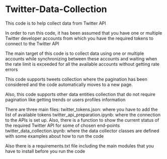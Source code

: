 # Twitter-Data-Collection
This code is to help collect data from Twitter API

In order to run this code, it has been assumed that you have one or multiple Twitter developer accounts from which you have the required tokens to connect to the Twitter API

The main target of this code is to collect data using one or multiple accounts while synchronizing between these accounts and waiting when the rate limit is exceeded for all the available accounts without getting rate errors

This code supports tweets collection where the pagination has been considered and the code  automatically moves to a new page.

Also, this code supports other data entities collection that do not require pagination like getting trends or users profiles information

There are three main files:
twitter_tokens.json: where you have to add the list of available tokens
twitter_api_preparation.ipynb: where the connection to the APIs is set up. Also, there is a function to show the current status of the required Twitter API for some of chosen end-points
twitter_data_collection.ipynb: where the data collector classes are defined with some examples about how to run the code

Also there is a requirements.txt file including the main modules that you have to install before you run the code
